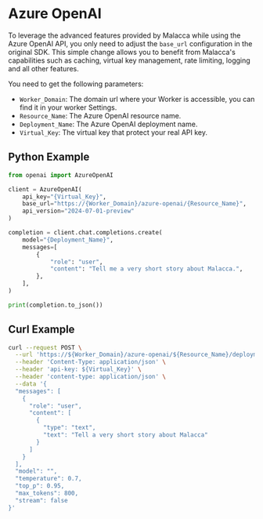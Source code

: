 # Azure OpenAI

To leverage the advanced features provided by Malacca while using the Azure OpenAI API, you only need to adjust the `base_url` configuration in the original SDK. This simple change allows you to benefit from Malacca's capabilities such as caching, virtual key management, rate limiting, logging and all other features.

You need to get the following parameters:

- `Worker_Domain`: The domain url where your Worker is accessible, you can find it in your worker Settings.
- `Resource_Name`: The Azure OpenAI resource name.
- `Deployment_Name`: The Azure OpenAI deployment name.
- `Virtual_Key`: The virtual key that protect your real API key.

## Python Example

```python
from openai import AzureOpenAI

client = AzureOpenAI(
    api_key="{Virtual_Key}",
    base_url="https://{Worker_Domain}/azure-openai/{Resource_Name}",
    api_version="2024-07-01-preview"
)

completion = client.chat.completions.create(
    model="{Deployment_Name}",
    messages=[
        {
            "role": "user",
            "content": "Tell me a very short story about Malacca.",
        },
    ],
)

print(completion.to_json())
```

## Curl Example

```bash
curl --request POST \
  --url 'https://${Worker_Domain}/azure-openai/${Resource_Name}/deployments/${Deployment_Name}/chat/completions?api-version=2024-07-01-preview' \
  --header 'Content-Type: application/json' \
  --header 'api-key: ${Virtual_Key}' \
  --header 'content-type: application/json' \
  --data '{
  "messages": [
    {
      "role": "user",
      "content": [
        {
          "type": "text",
          "text": "Tell a very short story about Malacca"
        }
      ]
    }
  ],
  "model": "",
  "temperature": 0.7,
  "top_p": 0.95,
  "max_tokens": 800,
  "stream": false
}'
```